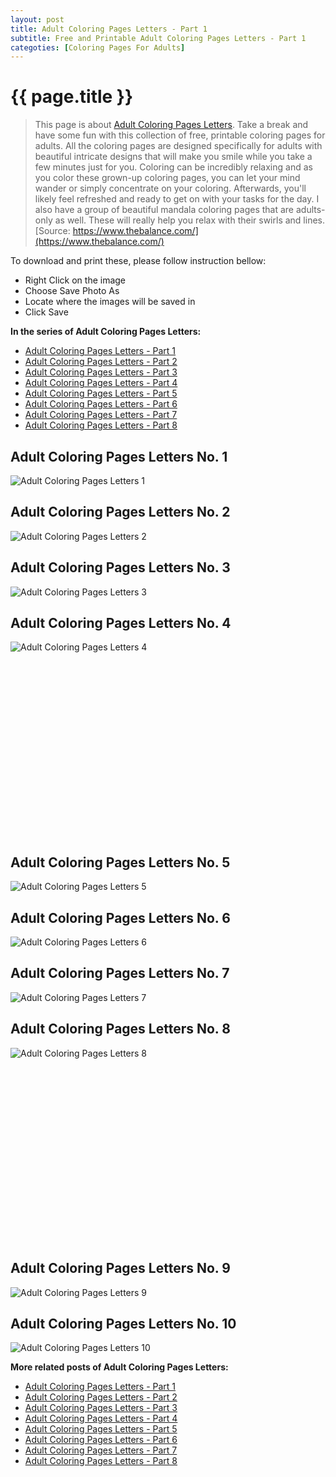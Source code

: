 ```yaml
---
layout: post
title: Adult Coloring Pages Letters - Part 1
subtitle: Free and Printable Adult Coloring Pages Letters - Part 1
categoties: [Coloring Pages For Adults]
---
```

{{ page.title }}
================
> This page is about [Adult Coloring Pages Letters](https://freecoloringpages.github.io/). Take a break and have some fun with this collection of free, printable coloring pages for adults. All the coloring pages are designed specifically for adults with beautiful intricate designs that will make you smile while you take a few minutes just for you. Coloring can be incredibly relaxing and as you color these grown-up coloring pages, you can let your mind wander or simply concentrate on your coloring. Afterwards, you'll likely feel refreshed and ready to get on with your tasks for the day. I also have a group of beautiful mandala coloring pages that are adults-only as well. These will really help you relax with their swirls and lines. [Source: https://www.thebalance.com/](https://www.thebalance.com/)

To download and print these, please follow instruction bellow:
* Right Click on the image 
* Choose Save Photo As 
* Locate where the images will be saved in 
* Click Save

**In the series of Adult Coloring Pages Letters:**

* [Adult Coloring Pages Letters - Part 1](https://freecoloringpages.github.io/2017/12/01/Adult-Coloring-Pages-Letters-part-1.html)
* [Adult Coloring Pages Letters - Part 2](https://freecoloringpages.github.io/2017/12/01/Adult-Coloring-Pages-Letters-part-2.html)
* [Adult Coloring Pages Letters - Part 3](https://freecoloringpages.github.io/2017/12/01/Adult-Coloring-Pages-Letters-part-3.html)
* [Adult Coloring Pages Letters - Part 4](https://freecoloringpages.github.io/2017/12/01/Adult-Coloring-Pages-Letters-part-4.html)
* [Adult Coloring Pages Letters - Part 5](https://freecoloringpages.github.io/2017/12/01/Adult-Coloring-Pages-Letters-part-5.html)
* [Adult Coloring Pages Letters - Part 6](https://freecoloringpages.github.io/2017/12/01/Adult-Coloring-Pages-Letters-part-6.html)
* [Adult Coloring Pages Letters - Part 7](https://freecoloringpages.github.io/2017/12/01/Adult-Coloring-Pages-Letters-part-7.html)
* [Adult Coloring Pages Letters - Part 8](https://freecoloringpages.github.io/2017/12/01/Adult-Coloring-Pages-Letters-part-8.html)

## Adult Coloring Pages Letters No. 1
![Adult Coloring Pages Letters 1](https://freecoloringpages.github.io/img2/Adult-Coloring-Pages-Letters%20(1).jpg "Adult Coloring Pages Letters 1")

## Adult Coloring Pages Letters No. 2
![Adult Coloring Pages Letters 2](https://freecoloringpages.github.io/img2/Adult-Coloring-Pages-Letters%20(2).jpg "Adult Coloring Pages Letters 2")

## Adult Coloring Pages Letters No. 3
![Adult Coloring Pages Letters 3](https://freecoloringpages.github.io/img2/Adult-Coloring-Pages-Letters%20(3).jpg "Adult Coloring Pages Letters 3")

## Adult Coloring Pages Letters No. 4
![Adult Coloring Pages Letters 4](https://freecoloringpages.github.io/img2/Adult-Coloring-Pages-Letters%20(4).jpg "Adult Coloring Pages Letters 4")

<script async src="//pagead2.googlesyndication.com/pagead/js/adsbygoogle.js"></script><!-- Texxtonly --><ins class="adsbygoogle" style="display:inline-block;width:336px;height:280px" data-ad-client="ca-pub-6753140515841889" data-ad-slot="3207852233"></ins><script>(adsbygoogle = window.adsbygoogle || []).push({}); </script>

## Adult Coloring Pages Letters No. 5
![Adult Coloring Pages Letters 5](https://freecoloringpages.github.io/img2/Adult-Coloring-Pages-Letters%20(5).jpg "Adult Coloring Pages Letters 5")

## Adult Coloring Pages Letters No. 6
![Adult Coloring Pages Letters 6](https://freecoloringpages.github.io/img2/Adult-Coloring-Pages-Letters%20(6).jpg "Adult Coloring Pages Letters 6")

## Adult Coloring Pages Letters No. 7
![Adult Coloring Pages Letters 7](https://freecoloringpages.github.io/img2/Adult-Coloring-Pages-Letters%20(7).jpg "Adult Coloring Pages Letters 7")

## Adult Coloring Pages Letters No. 8
![Adult Coloring Pages Letters 8](https://freecoloringpages.github.io/img2/Adult-Coloring-Pages-Letters%20(8).jpg "Adult Coloring Pages Letters 8")

<script async src="//pagead2.googlesyndication.com/pagead/js/adsbygoogle.js"></script><!-- Texxtonly --><ins class="adsbygoogle" style="display:inline-block;width:336px;height:280px" data-ad-client="ca-pub-6753140515841889" data-ad-slot="3207852233"></ins><script>(adsbygoogle = window.adsbygoogle || []).push({}); </script>

## Adult Coloring Pages Letters No. 9
![Adult Coloring Pages Letters 9](https://freecoloringpages.github.io/img2/Adult-Coloring-Pages-Letters%20(9).jpg "Adult Coloring Pages Letters 9")

## Adult Coloring Pages Letters No. 10
![Adult Coloring Pages Letters 10](https://freecoloringpages.github.io/img2/Adult-Coloring-Pages-Letters%20(10).jpg "Adult Coloring Pages Letters 10")

**More related posts of Adult Coloring Pages Letters:**

* [Adult Coloring Pages Letters - Part 1](https://freecoloringpages.github.io/2017/12/01/Adult-Coloring-Pages-Letters-part-1.html)
* [Adult Coloring Pages Letters - Part 2](https://freecoloringpages.github.io/2017/12/01/Adult-Coloring-Pages-Letters-part-2.html)
* [Adult Coloring Pages Letters - Part 3](https://freecoloringpages.github.io/2017/12/01/Adult-Coloring-Pages-Letters-part-3.html)
* [Adult Coloring Pages Letters - Part 4](https://freecoloringpages.github.io/2017/12/01/Adult-Coloring-Pages-Letters-part-4.html)
* [Adult Coloring Pages Letters - Part 5](https://freecoloringpages.github.io/2017/12/01/Adult-Coloring-Pages-Letters-part-5.html)
* [Adult Coloring Pages Letters - Part 6](https://freecoloringpages.github.io/2017/12/01/Adult-Coloring-Pages-Letters-part-6.html)
* [Adult Coloring Pages Letters - Part 7](https://freecoloringpages.github.io/2017/12/01/Adult-Coloring-Pages-Letters-part-7.html)
* [Adult Coloring Pages Letters - Part 8](https://freecoloringpages.github.io/2017/12/01/Adult-Coloring-Pages-Letters-part-8.html)

